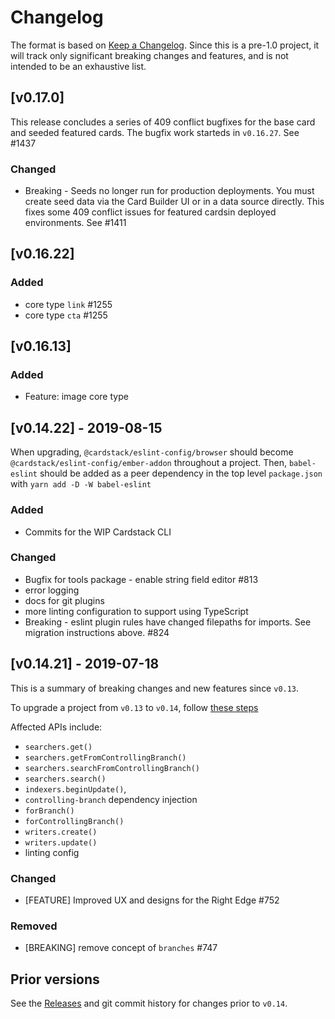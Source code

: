 # Changelog

The format is based on [Keep a Changelog](https://keepachangelog.com/en/1.0.0/).
Since this is a pre-1.0 project,
it will track only significant breaking changes
and features, and is not intended to be an exhaustive list.

## [v0.17.0]

This release concludes a series of 409 conflict bugfixes
for the base card and seeded featured cards.
The bugfix work starteds in `v0.16.27`. See #1437

### Changed

- Breaking - Seeds no longer run for production deployments.
You must create seed data via the Card Builder UI
or in a data source directly. This fixes some 409 conflict issues
for featured cardsin deployed environments. See #1411

## [v0.16.22]

### Added
- core type `link` #1255
- core type `cta` #1255

## [v0.16.13]

### Added

- Feature: image core type

## [v0.14.22] - 2019-08-15

When upgrading, `@cardstack/eslint-config/browser` should become `@cardstack/eslint-config/ember-addon`
throughout a project. Then, `babel-eslint` should be added as a peer dependency in the top level 
`package.json` with `yarn add -D -W babel-eslint`

### Added

- Commits for the WIP Cardstack CLI

### Changed

- Bugfix for tools package - enable string field editor #813
- error logging
- docs for git plugins
- more linting configuration to support using TypeScript
- Breaking - eslint plugin rules have changed filepaths for imports. See migration instructions above. #824

## [v0.14.21] - 2019-07-18

This is a summary of breaking changes and new features since `v0.13`.

To upgrade a project from `v0.13` to `v0.14`, follow
[these steps](https://github.com/cardstack/cardboard/issues/95)

Affected APIs include:
- `searchers.get()`
- `searchers.getFromControllingBranch()`
- `searchers.searchFromControllingBranch()`
- `searchers.search()`
- `indexers.beginUpdate()`,
- `controlling-branch` dependency injection 
- `forBranch()`
- `forControllingBranch()` 
- `writers.create()`
- `writers.update()`
- linting config

### Changed
- [FEATURE] Improved UX and designs for the Right Edge #752

### Removed
- [BREAKING] remove concept of `branches` #747

## Prior versions

See the [Releases](https://github.com/cardstack/cardstack/releases) and git commit
history for changes prior to `v0.14`.
